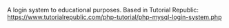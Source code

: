 A login system to educational purposes.
Based in Tutorial Republic: https://www.tutorialrepublic.com/php-tutorial/php-mysql-login-system.php
